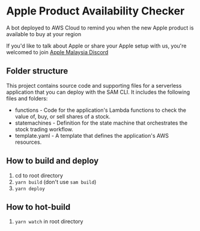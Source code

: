 # Apple Product Availability Checker
A bot deployed to AWS Cloud to remind you when the new Apple product is available to buy at your region

If you'd like to talk about Apple or share your Apple setup with us, you're welcomed to join [Apple Malaysia Discord](discord.gg/bmcrbupgbd)



## Folder structure
This project contains source code and supporting files for a serverless application that you can deploy with the SAM CLI. It includes the following files and folders:

- functions - Code for the application's Lambda functions to check the value of, buy, or sell shares of a stock.
- statemachines - Definition for the state machine that orchestrates the stock trading workflow.
- template.yaml - A template that defines the application's AWS resources.

## How to build and deploy
1. cd to root directory
2. `yarn build` (don't use `sam build`)
3. `yarn deploy`

## How to hot-build
1. `yarn watch` in root directory
